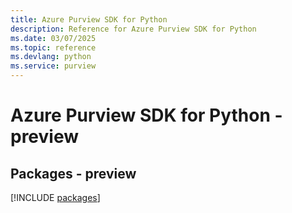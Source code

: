 ```yaml
---
title: Azure Purview SDK for Python
description: Reference for Azure Purview SDK for Python
ms.date: 03/07/2025
ms.topic: reference
ms.devlang: python
ms.service: purview
---
```

# Azure Purview SDK for Python - preview
## Packages - preview
[!INCLUDE [packages](purview-index.md)]
